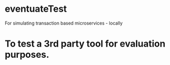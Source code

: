 # eventuateTest
For simulating transaction based microservices - locally
# To test a 3rd party tool for evaluation purposes.
